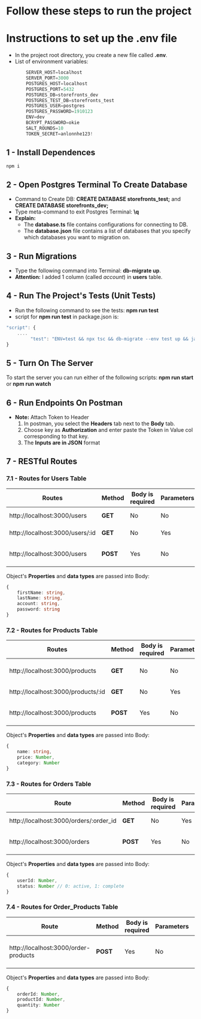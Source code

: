 # Follow these steps to run the project

# Instructions to set up the .env file
- In the project root directory, you create a new file called **.env**.
- List of environment variables:
    ```typescript
        SERVER_HOST=localhost
        SERVER_PORT=3000
        POSTGRES_HOST=localhost
        POSTGRES_PORT=5432
        POSTGRES_DB=storefronts_dev
        POSTGRES_TEST_DB=storefronts_test
        POSTGRES_USER=postgres
        POSTGRES_PASSWORD=1910123
        ENV=dev
        BCRYPT_PASSWORD=okie
        SALT_ROUNDS=10
        TOKEN_SECRET=anlonnhe123!
    ```
## 1 - Install Dependences 
    npm i
## 2 - Open Postgres Terminal To Create Database
- Command to Create DB: **CREATE DATABASE storefronts_test;** and **CREATE DATABASE storefronts_dev;**
- Type meta-command to exit Postgres Terminal: **\q**
- **Explain:**
    + The **database.ts** file contains configurations for connecting to DB.
    +  The **database.json** file contains  a list of databases that you specify which databases you want to migration on.
## 3 - Run Migrations
- Type the following command into Terminal: **db-migrate up**.
- **Attention:** I added 1 column (called *account*) in **users** table.

## 4 - Run The Project's Tests (Unit Tests)
- Run the following command to see the tests: **npm run test**
- script for **npm run test** in package.json is: 
```typescript
"script": {
    ....
         "test": "ENV=test && npx tsc && db-migrate --env test up && jasmine && db-migrate db:drop test",
}
```

## 5 - Turn On The Server
To start the server you can run either of the following scripts: **npm run start** or **npm run watch**

## 6 - Run Endpoints On Postman
- **Note:** Attach Token to Header
    1. In postman, you select the **Headers** tab next to the **Body** tab.
    2. Choose key as **Authorization** and enter paste the Token in Value col corresponding to that key.
    3. The **Inputs are in JSON** format
## 7 - RESTful Routes
### 7.1 - Routes for Users Table
|Routes| Method|Body is required| Parameters |Function|
|-|-|-|-|-|
|http://localhost:3000/users|**GET**|No|No|Get list of users|
|http://localhost:3000/users/:id|**GET**|No|Yes| Get a user|
|http://localhost:3000/users|**POST**|Yes|No|Add a new user|

Object's **Properties** and **data types** are passed into Body:
```typescript
{
    firstName: string,
    lastName: string,
    account: string,
    password: string
}
```
### 7.2 - Routes for Products Table
|Routes| Method|Body is required| Parameters |Function|
|-|-|-|-|-|
|http://localhost:3000/products|**GET**|No|No|Get list of products|
|http://localhost:3000/products/:id|**GET**|No|Yes|Get a product|
|http://localhost:3000/products|**POST**|Yes|No|Add a new product|

Object's **Properties** and **data types** are passed into Body:
```typescript
{
    name: string,
    price: Number,
    category: Number
}
```
### 7.3 - Routes for Orders Table
|Route| Method|Body is required|Parameters|Function|
|-|-|-|-|-|
|http://localhost:3000/orders/:order_id|**GET**|No|Yes|Get a order|
|http://localhost:3000/orders|**POST**|Yes|No|Add a new order|

Object's **Properties** and **data types** are passed into Body:
```typescript
{
    userId: Number,
    status: Number // 0: active, 1: complete
}
```
### 7.4 - Routes for Order_Products Table
|Route| Method|Body is required|Parameters|Function|
|-|-|-|-|-|
|http://localhost:3000/order-products|**POST**|Yes|No|Add a new products to Order|

Object's **Properties** and **data types** are passed into Body:
```typescript
{
    orderId: Number,
    productId: Number,
    quantity: Number
}
```